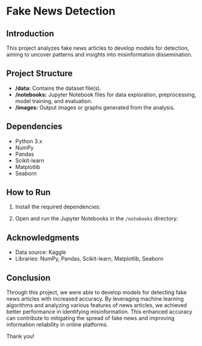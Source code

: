 # Fake News Detection

## Introduction
This project analyzes fake news articles to develop models for detection, aiming to uncover patterns and insights into misinformation dissemination.

## Project Structure
- **/data:** Contains the dataset file(s).
- **/notebooks:** Jupyter Notebook files for data exploration, preprocessing, model training, and evaluation.
- **/images:** Output images or graphs generated from the analysis.

## Dependencies
- Python 3.x
- NumPy
- Pandas
- Scikit-learn
- Matplotlib
- Seaborn

## How to Run
1. Install the required dependencies:

2. Open and run the Jupyter Notebooks in the `/notebooks` directory:

## Acknowledgments
- Data source: Kaggle
- Libraries: NumPy, Pandas, Scikit-learn, Matplotlib, Seaborn

## Conclusion
Through this project, we were able to develop models for detecting fake news articles with increased accuracy. By leveraging machine learning algorithms and analyzing various features of news articles, we achieved better performance in identifying misinformation. This enhanced accuracy can contribute to mitigating the spread of fake news and improving information reliability in online platforms.

Thank you!

